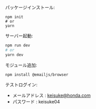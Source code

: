 パッケージインストール: 
```
npm init
# or
yarn
```

サーバー起動: 

```bash
npm run dev
# or
yarn dev
```

モジュール追加:
```
npm install @emailjs/browser 
```

テストログイン:
 - メールアドレス : keisuke@honda.com
 - パスワード : keisuke04
